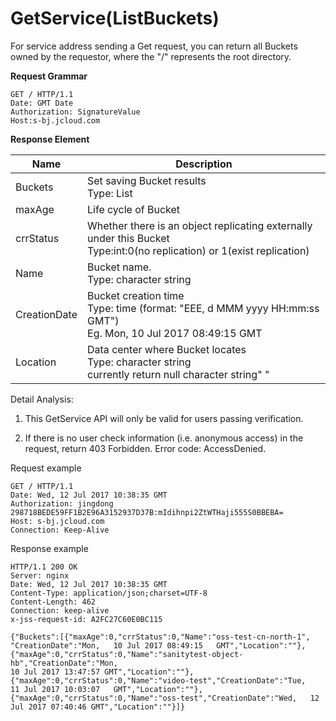 # GetService(ListBuckets)

For service address sending a Get request, you can return all Buckets owned by the requestor, where the "/" represents the root directory.

**Request Grammar**
```
GET / HTTP/1.1
Date: GMT Date
Authorization: SignatureValue
Host:s-bj.jcloud.com
``` 
**Response Element**

|Name|Description|
|-|-|
|Buckets|Set saving Bucket results<br>Type: List<Bucket>|
|maxAge|Life cycle of Bucket|
|crrStatus|Whether there is an object replicating externally under this Bucket<br>Type:int:0(no replication) or 1(exist replication)|
|Name|Bucket name. <br>Type: character string
|CreationDate|Bucket creation time<br>Type: time (format: "EEE, d MMM yyyy HH:mm:ss   GMT")<br>Eg. Mon, 10 Jul 2017  08:49:15 GMT|
|Location|Data center where Bucket locates<br>Type: character string<br>currently return null character string" "

Detail Analysis:

1. This GetService API will only be valid for users passing verification.

2. If there is no user check information (i.e. anonymous access) in the request, return 403 Forbidden. Error code: AccessDenied.

Request example
```
GET / HTTP/1.1
Date: Wed, 12 Jul 2017 10:38:35 GMT
Authorization: jingdong   298718BEDE59FF1B2E96A3152937D37B:mIdihnpi2ZtWTHaji555S0BBEBA=
Host: s-bj.jcloud.com
Connection: Keep-Alive
```
Response example
```
HTTP/1.1 200 OK
Server: nginx
Date: Wed, 12 Jul 2017 10:38:35 GMT
Content-Type: application/json;charset=UTF-8
Content-Length: 462
Connection: keep-alive
x-jss-request-id: A2FC27C60E0BC115
 
{"Buckets":[{"maxAge":0,"crrStatus":0,"Name":"oss-test-cn-north-1",
"CreationDate":"Mon,   10 Jul 2017 08:49:15   GMT","Location":""},
{"maxAge":0,"crrStatus":0,"Name":"sanitytest-object-hb","CreationDate":"Mon,   
10 Jul 2017 13:47:57 GMT","Location":""},
{"maxAge":0,"crrStatus":0,"Name":"video-test","CreationDate":"Tue,   11 Jul 2017 10:03:07   GMT","Location":""},
{"maxAge":0,"crrStatus":0,"Name":"oss-test","CreationDate":"Wed,   12 Jul 2017 07:40:46 GMT","Location":""}]}
```
